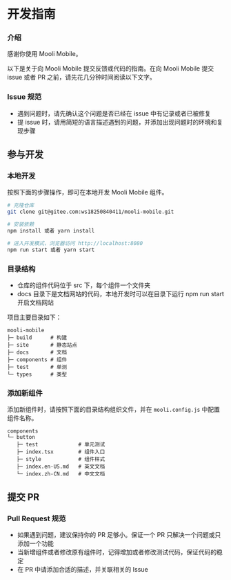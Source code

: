 # 开发指南

### 介绍

感谢你使用 Mooli Mobile。

以下是关于向 Mooli Mobile 提交反馈或代码的指南。在向 Mooli Mobile 提交 issue 或者 PR 之前，请先花几分钟时间阅读以下文字。

### Issue 规范

- 遇到问题时，请先确认这个问题是否已经在 issue 中有记录或者已被修复
- 提 issue 时，请用简短的语言描述遇到的问题，并添加出现问题时的环境和复现步骤

## 参与开发

### 本地开发

按照下面的步骤操作，即可在本地开发 Mooli Mobile 组件。

```bash
# 克隆仓库
git clone git@gitee.com:ws18250840411/mooli-mobile.git

# 安装依赖
npm install 或者 yarn install

# 进入开发模式，浏览器访问 http://localhost:8080
npm run start 或者 yarn start
```

### 目录结构

- 仓库的组件代码位于 src 下，每个组件一个文件夹
- docs 目录下是文档网站的代码，本地开发时可以在目录下运行 npm run start 开启文档网站

项目主要目录如下：

```
mooli-mobile
├─ build      # 构建
├─ site       # 静态站点
├─ docs       # 文档
├─ components # 组件
├─ test       # 单测
└─ types      # 类型
```

### 添加新组件

添加新组件时，请按照下面的目录结构组织文件，并在 `mooli.config.js` 中配置组件名称。

```
components
└─ button
   ├─ test             # 单元测试
   ├─ index.tsx        # 组件入口
   ├─ style            # 组件样式
   ├─ index.en-US.md   # 英文文档
   └─ index.zh-CN.md   # 中文文档
```

## 提交 PR

### Pull Request 规范

- 如果遇到问题，建议保持你的 PR 足够小。保证一个 PR 只解决一个问题或只添加一个功能
- 当新增组件或者修改原有组件时，记得增加或者修改测试代码，保证代码的稳定
- 在 PR 中请添加合适的描述，并关联相关的 Issue
